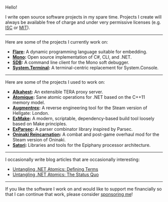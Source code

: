 Hello!

I write open source software projects in my spare time. Projects I create will
always be available free of charge and under very permissive licenses (e.g.
[ISC](https://opensource.org/licenses/ISC) or
[MIT](https://opensource.org/licenses/MIT)).

---

Here are some of the projects I currently work on:

* **[Flare](https://github.com/flare-lang):** A dynamic programming language
  suitable for embedding.
* **[Mono](https://github.com/mono/mono):** Open source implementation of C#,
  CLI, and .NET.
* **[SDB](https://github.com/mono/sdb):** A command line client for the Mono
  soft debugger.
* **[System.Terminal](https://github.com/alexrp/system-terminal):** A
  terminal-centric replacement for System.Console.

---

Here are some of the projects I used to work on:

* **[Alkahest](https://github.com/tera-alkahest):** An extensible TERA proxy
  server.
* **[Atomique](https://github.com/alexrp/atomique):** Sane atomic operations for
  .NET based on the C++11 memory model.
* **[Augmentrex](https://github.com/alexrp/augmentrex):** A reverse engineering
  tool for the Steam version of Hellgate: London.
* **[ExMake](https://github.com/lycus/exmake):** A modern, scriptable,
  dependency-based build tool loosely based on Make principles.
* **[ExParsec](https://github.com/alexrp/ex_parsec):** A parser combinator
  library inspired by Parsec.
* **[Oninaki Reincarnation](https://github.com/alexrp/oninaki-reincarnation):**
  A combat and post-game overhaul mod for the Steam version of Oninaki.
* **[Satori](https://github.com/lycus/satori):** Libraries and tools for the
  Epiphany processor architecture.

---

I occasionally write blog articles that are occasionally interesting:

* [Untangling .NET Atomics: Defining Terms](https://alexrp.com/untangling-dotnet-atomics-defining-terms)
* [Untangling .NET Atomics: The Status Quo](https://alexrp.com/untangling-dotnet-atomics-the-status-quo)

---

If you like the software I work on and would like to support me financially so
that I can continue that work, please consider [sponsoring
me](https://github.com/sponsors/alexrp)!
